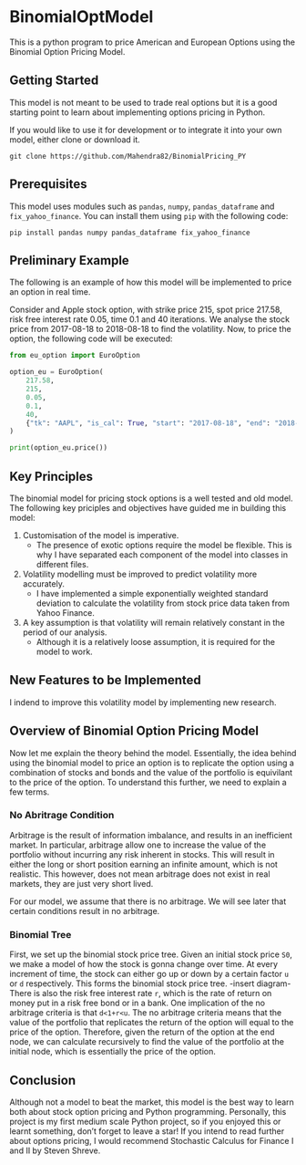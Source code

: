 # BinomialOptModel
This is a python program to price American and European Options using the Binomial Option Pricing Model. 

## Getting Started
This model is not meant to be used to trade real options but it is a good starting point to learn about implementing options pricing in Python. 

If you would like to use it for development or to integrate it into your own model, either clone or download it. 

```
git clone https://github.com/Mahendra82/BinomialPricing_PY
```


## Prerequisites 
This model uses modules such as `pandas`, `numpy`, `pandas_dataframe` and `fix_yahoo_finance`. You can install them using `pip` with the following code:
```
pip install pandas numpy pandas_dataframe fix_yahoo_finance
```

## Preliminary Example
The following is an example of how this model will be implemented to price an option in real time. 

Consider and Apple stock option, with strike price 215, spot price 217.58, risk free interest rate 0.05, time 0.1 and 40 iterations. We analyse the stock price from 2017-08-18 to 2018-08-18 to find the volatility. Now, to price the option, the following code will be executed:

```python
from eu_option import EuroOption

option_eu = EuroOption(
    217.58,
    215,
    0.05,
    0.1,
    40,
    {"tk": "AAPL", "is_cal": True, "start": "2017-08-18", "end": "2018-08-18"},
)

print(option_eu.price())
```

## Key Principles
The binomial model for pricing stock options is a well tested and old model. The following key priciples and objectives have guided me in building this model:

1. Customisation of the model is imperative. 
    + The presence of exotic options require the model be flexible. This is why I have separated each component of the model into classes in different files.
2. Volatility modelling must be improved to predict volatility more accurately. 
    + I have implemented a simple exponentially weighted standard deviation to calculate the volatility from stock price data taken from Yahoo Finance.
3. A key assumption is that volatility will remain relatively constant in the period of our analysis. 
    + Although it is a relatively loose assumption, it is required for the model to work. 



## New Features to be Implemented

I indend to improve this volatility model by implementing new research.

## Overview of Binomial Option Pricing Model
Now let me explain the theory behind the model. Essentially, the idea behind using the binomial model to price an option is to replicate the option using a combination of stocks and bonds and the value of the portfolio is equivilant to the price of the option. To understand this further, we need to explain a few terms.

### No Abritrage Condition

Arbitrage is the result of information imbalance, and results in an inefficient market. In particular, arbitrage allow one to increase the value of the portfolio without incurring any risk inherent in stocks. This will result in either the long or short position earning an infinite amount, which is not realistic. This however, does not mean arbitrage does not exist in real markets, they are just very short lived.

For our model, we assume that there is no arbitrage. We will see later that certain conditions result in no arbitrage. 


### Binomial Tree

First, we set up the binomial stock price tree. Given an initial stock price `S0`, we make a model of how the stock is gonna change over time. At every increment of time, the stock can either go up or down by a certain factor `u` or `d` respectively. This forms the binomial stock price tree. 
-insert diagram-
There is also the risk free interest rate `r`, which is the rate of return on money put in a risk free bond or in a bank. One implication of the no arbitrage criteria is that `d<1+r<u`. The no arbitrage criteria means that the value of the portfolio that replicates the return of the option will equal to the price of the option. Therefore, given the return of the option at the end node, we can calculate recursively to find the value of the portfolio at the initial node, which is essentially the price of the option.

## Conclusion

Although not a model to beat the market, this model is the best way to learn both about stock option pricing and Python programming. Personally, this project is my first medium scale Python project, so if you enjoyed this or learnt something, don’t forget to leave a star! If you intend to read further about options pricing, I would recommend Stochastic Calculus for Finance I and II by Steven Shreve.
